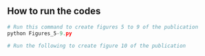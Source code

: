 How to run the codes
--------------------
```python
# Run this command to create figures 5 to 9 of the publication
python Figures_5-9.py

# Run the following to create figure 10 of the publication

```